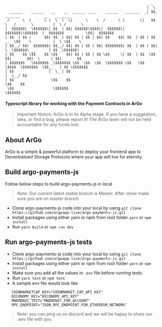 ```
                                                                  __                                      
                                                                 |  \                                     
  ______    ______   __    __  ______ ____    ______   _______  _| $$_     _______           __   _______ 
 /      \  |      \ |  \  |  \|      \    \  /      \ |       \|   $$ \   /       \         |  \ /       \
|  $$$$$$\  \$$$$$$\| $$  | $$| $$$$$$\$$$$\|  $$$$$$\| $$$$$$$\\$$$$$$  |  $$$$$$$          \$$|  $$$$$$$
| $$  | $$ /      $$| $$  | $$| $$ | $$ | $$| $$    $$| $$  | $$ | $$ __  \$$    \          |  \ \$$    \ 
| $$__/ $$|  $$$$$$$| $$__/ $$| $$ | $$ | $$| $$$$$$$$| $$  | $$ | $$|  \ _\$$$$$$\ __      | $$ _\$$$$$$\
| $$    $$ \$$    $$ \$$    $$| $$ | $$ | $$ \$$     \| $$  | $$  \$$  $$|       $$|  \     | $$|       $$
| $$$$$$$   \$$$$$$$ _\$$$$$$$ \$$  \$$  \$$  \$$$$$$$ \$$   \$$   \$$$$  \$$$$$$$  \$$__   | $$ \$$$$$$$ 
| $$                |  \__| $$                                                        |  \__/ $$          
| $$                 \$$    $$                                                         \$$    $$          
 \$$                  \$$$$$$                                                           \$$$$$$             
```
#### Typescript library for working with the Payment Contracts in ArGo

> Important Notice: ArGo is in its Alpha stage. If you have a suggestion, idea, or find a bug, please report it! The ArGo team will not be held accountable for any funds lost.

## About ArGo
ArGo is a simple & powerful platform to deploy your frontend app to Decentralised Storage Protocols where your app will live for eternity.

## Build argo-payments-js 
Follow below steps to build argo-payments-js in local

> Note: Our current latest stable branch is Master. After clone make sure you are on master branch
 - Clone argo-payments-js code into your local by using `git clone https://github.com/argoapp-live/argo-payments-js.git`
 - Install packages using either yarn or npm from root folder `yarn` or `npm install`
 - Run `yarn build` or `npm run dev`


## Run argo-payments-js tests
 - Clone argo-payments-js code into your local by using `git clone https://github.com/argoapp-live/argo-payments-js.git`
 - Install packages using either yarn or npm from root folder `yarn` or `npm install`
 - Make sure you add all the values in `.env` file before running tests.
 - Run `yarn test` or `npm test`.
 - A sample env file would look like 
 ```
    COINMARKETCAP_KEY="COINMARKET_CAP_API_KEY"
    BICONOMY_KEY="BICONOMY_API_KEY"
    MNEMONIC_TEST="MNEMONIC_FOR_ACCOUNT"
    RPC_ENDPOINT="JSON_RPC_ENDPOINT_FOR_ETHEREUM_NETWORK"
```
 > Note: you can ping us on discord and we will be happy to share our .env file with you
 

